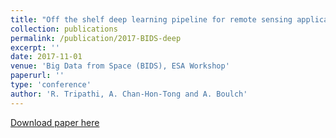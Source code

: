 ```yaml
---
title: "Off the shelf deep learning pipeline for remote sensing applications"
collection: publications
permalink: /publication/2017-BIDS-deep
excerpt: ''
date: 2017-11-01
venue: 'Big Data from Space (BIDS), ESA Workshop'
paperurl: ''
type: 'conference'
author: 'R. Tripathi, A. Chan-Hon-Tong and A. Boulch'
---
```



[Download paper here](https://aboulch.github.io/files/2017_bids_esa_shelf-dl.pdf)
